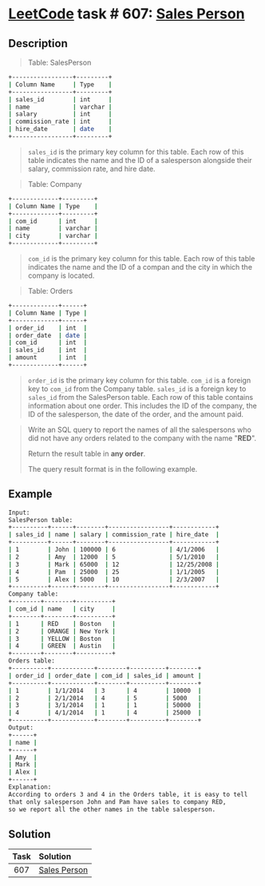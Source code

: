 # [LeetCode][leetcode] task # 607: [Sales Person][task]

Description
-----------

> Table: SalesPerson
```sh
+-----------------+---------+
| Column Name     | Type    |
+-----------------+---------+
| sales_id        | int     |
| name            | varchar |
| salary          | int     |
| commission_rate | int     |
| hire_date       | date    |
+-----------------+---------+
```
> `sales_id` is the primary key column for this table.
> Each row of this table indicates the name and the ID of a salesperson
> alongside their salary, commission rate, and hire date.

> Table: Company
```sh
+-------------+---------+
| Column Name | Type    |
+-------------+---------+
| com_id      | int     |
| name        | varchar |
| city        | varchar |
+-------------+---------+
```
> `com_id` is the primary key column for this table.
> Each row of this table indicates the name and the ID of a compan
> and the city in which the company is located.

> Table: Orders
```sh
+-------------+------+
| Column Name | Type |
+-------------+------+
| order_id    | int  |
| order_date  | date |
| com_id      | int  |
| sales_id    | int  |
| amount      | int  |
+-------------+------+
```
> `order_id` is the primary key column for this table.
> `com_id` is a foreign key to `com_id` from the Company table.
> `sales_id` is a foreign key to `sales_id` from the SalesPerson table.
> Each row of this table contains information about one order.
> This includes the ID of the company, the ID of the salesperson, the date of the order, and the amount paid.

> Write an SQL query to report the names of all the salespersons
> who did not have any orders related to the company with the name "**RED**".
> 
> Return the result table in **any order**.
> 
> The query result format is in the following example.



Example
-------

```sh
Input: 
SalesPerson table:
+----------+------+--------+-----------------+------------+
| sales_id | name | salary | commission_rate | hire_date  |
+----------+------+--------+-----------------+------------+
| 1        | John | 100000 | 6               | 4/1/2006   |
| 2        | Amy  | 12000  | 5               | 5/1/2010   |
| 3        | Mark | 65000  | 12              | 12/25/2008 |
| 4        | Pam  | 25000  | 25              | 1/1/2005   |
| 5        | Alex | 5000   | 10              | 2/3/2007   |
+----------+------+--------+-----------------+------------+
Company table:
+--------+--------+----------+
| com_id | name   | city     |
+--------+--------+----------+
| 1      | RED    | Boston   |
| 2      | ORANGE | New York |
| 3      | YELLOW | Boston   |
| 4      | GREEN  | Austin   |
+--------+--------+----------+
Orders table:
+----------+------------+--------+----------+--------+
| order_id | order_date | com_id | sales_id | amount |
+----------+------------+--------+----------+--------+
| 1        | 1/1/2014   | 3      | 4        | 10000  |
| 2        | 2/1/2014   | 4      | 5        | 5000   |
| 3        | 3/1/2014   | 1      | 1        | 50000  |
| 4        | 4/1/2014   | 1      | 4        | 25000  |
+----------+------------+--------+----------+--------+
Output: 
+------+
| name |
+------+
| Amy  |
| Mark |
| Alex |
+------+
Explanation: 
According to orders 3 and 4 in the Orders table, it is easy to tell
that only salesperson John and Pam have sales to company RED,
so we report all the other names in the table salesperson.
```

Solution
--------

| Task | Solution                 |
|:----:|:-------------------------|
| 607  | [Sales Person][solution] |


[leetcode]: <http://leetcode.com/>
[task]: <https://leetcode.com/problems/sales-person/>
[solution]: <https://github.com/wellaxis/witalis-jkit/blob/main/module/tasks/src/main/java/com/witalis/jkit/tasks/core/task/leetcode/h7/p607/option/Practice.java>
